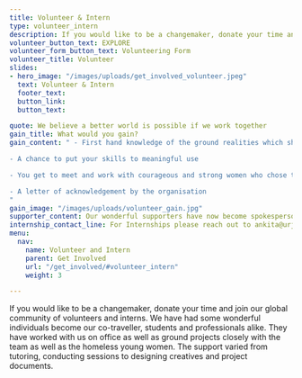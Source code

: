 ```yaml
---
title: Volunteer & Intern
type: volunteer_intern
description: If you would like to be a changemaker, donate your time and join our global community of volunteers and interns.
volunteer_button_text: EXPLORE
volunteer_form_button_text: Volunteering Form
volunteer_title: Volunteer
slides:
- hero_image: "/images/uploads/get_involved_volunteer.jpeg"
  text: Volunteer & Intern
  footer_text: 
  button_link: 
  button_text: 

quote: We believe a better world is possible if we work together
gain_title: What would you gain?
gain_content: " - First hand knowledge of the ground realities which shape many decisions, schemes and policies

- A chance to put your skills to meaningful use

- You get to meet and work with courageous and strong women who chose to live their life with dignity

- A letter of acknowledgement by the organisation
"
gain_image: "/images/uploads/volunteer_gain.jpg"
supporter_content: Our wonderful supporters have now become spokespersons for the homeless young women! Be a part of this experience!
internship_contact_line: For Internships please reach out to ankita@urjatrust.org
menu:
  nav:
    name: Volunteer and Intern
    parent: Get Involved
    url: "/get_involved/#volunteer_intern"
    weight: 3

---
```

If you would like to be a changemaker, donate your time and join our global community of volunteers and interns. We have had some wonderful individuals become our co-traveller, students and professionals alike. They have worked with us on office as well as ground projects closely with the team as well as the homeless young women. The support varied from tutoring, conducting sessions to designing creatives and project documents. 
